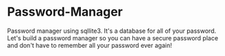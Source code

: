 # Password-Manager
Password manager using sqllite3. It's a database for all of your password. Let's build a password manager so you can have a secure password place and don't have to remember all your password ever again!
